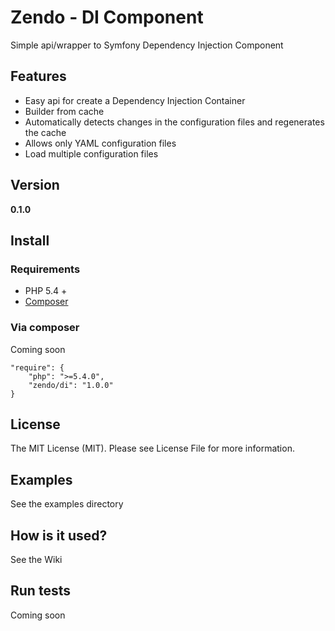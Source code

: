 Zendo - DI Component
====================

Simple api/wrapper to Symfony Dependency Injection Component

Features
--------

+ Easy api for create a Dependency Injection Container
+ Builder from cache
+ Automatically detects changes in the configuration files and regenerates the cache
+ Allows only YAML configuration files
+ Load multiple configuration files

Version
--------

__0.1.0__

Install
--------

### Requirements

* PHP 5.4 +
* [Composer](http://getcomposer.org)

### Via composer

Coming soon

    "require": {
        "php": ">=5.4.0",
        "zendo/di": "1.0.0"
    }

License
--------

The MIT License (MIT). Please see License File for more information.

Examples
--------

See the examples directory

How is it used?
--------

See the Wiki

Run tests
--------

Coming soon
